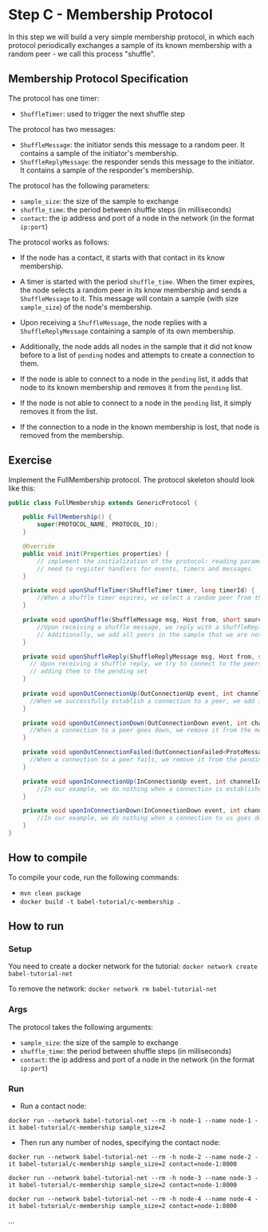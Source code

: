 # Step C - Membership Protocol

In this step we will build a very simple membership protocol, in which each protocol periodically exchanges a sample of
its known membership with a random peer - we call this process "shuffle".

## Membership Protocol Specification

The protocol has one timer:

- `ShuffleTimer`: used to trigger the next shuffle step

The protocol has two messages:

- `ShuffleMessage`: the initiator sends this message to a random peer. It contains a sample of the initiator's
  membership.
- `ShuffleReplyMessage`: the responder sends this message to the initiator. It contains a sample of the responder's
  membership.

The protocol has the following parameters:

- ``sample_size``: the size of the sample to exchange
- ``shuffle_time``: the period between shuffle steps (in milliseconds)
- ``contact``: the ip address and port of a node in the network (in the format `ip:port`)

The protocol works as follows:

- If the node has a contact, it starts with that contact in its know membership.

- A timer is started with the period ``shuffle_time``. When the timer expires, the node selects a random peer in its
  know membership and sends a `ShuffleMessage` to it. This message will contain a sample (with size ``sample_size``) of
  the node's membership.
- Upon receiving a `ShuffleMessage`, the node replies with a `ShuffleReplyMessage` containing a sample of its own
  membership.
- Additionally, the node adds all nodes in the sample that it did not know before to a list of ``pending`` nodes and
  attempts to create a connection to them.
- If the node is able to connect to a node in the ``pending`` list, it adds that node to its known membership and
  removes it from the ``pending`` list.
- If the node is not able to connect to a node in the ``pending`` list, it simply removes it from the list.
- If the connection to a node in the known membership is lost, that node is removed from the membership.

## Exercise

Implement the FullMembership protocol.
The protocol skeleton should look like this:

```java
public class FullMembership extends GenericProtocol {

    public FullMembership() {
        super(PROTOCOL_NAME, PROTOCOL_ID);
    }

    @Override
    public void init(Properties properties) {
        // implement the initialization of the protocol: reading parameters, connecting to the contact node, etc.
        // need to register handlers for events, timers and messages
    }

    private void uponShuffleTimer(ShuffleTimer timer, long timerId) {
        //When a shuffle timer expires, we select a random peer from the membership and send a ShuffleMessage to it
    }

    private void uponShuffle(ShuffleMessage msg, Host from, short sourceProto, int channelId) {
        //Upon receiving a shuffle message, we reply with a ShuffleReplyMessage containing a sample of our membership
        // Additionally, we add all peers in the sample that we are not connected to yet to the pending set and attempt to connect to them
    }

    private void uponShuffleReply(ShuffleReplyMessage msg, Host from, short sourceProto, int channelId) {
      // Upon receiving a shuffle reply, we try to connect to the peers in the sample that we are not connected to yet,
      // adding them to the pending set
    }
    
    private void uponOutConnectionUp(OutConnectionUp event, int channelId) {
      //When we successfully establish a connection to a peer, we add it to the membership
    }

    private void uponOutConnectionDown(OutConnectionDown event, int channelId) {
      //When a connection to a peer goes down, we remove it from the membership
    }

    private void uponOutConnectionFailed(OutConnectionFailed<ProtoMessage> event, int channelId) {
      //When a connection to a peer fails, we remove it from the pending set
    }

    private void uponInConnectionUp(InConnectionUp event, int channelId) {
        //In our example, we do nothing when a connection is established to us
    }

    private void uponInConnectionDown(InConnectionDown event, int channelId) {
        //In our example, we do nothing when a connection to us goes down
    }
}
```

## How to compile

To compile your code, run the following commands:
- ``mvn clean package``
- ``docker build -t babel-tutorial/c-membership .``

## How to run

### Setup
You need to create a docker network for the tutorial:
``docker network create babel-tutorial-net``

To remove the network:
``docker network rm babel-tutorial-net``

### Args

The protocol takes the following arguments:
- ``sample_size``: the size of the sample to exchange
- ``shuffle_time``: the period between shuffle steps (in milliseconds)
- ``contact``: the ip address and port of a node in the network (in the format `ip:port`)


### Run

- Run a contact node:

``docker run --network babel-tutorial-net --rm -h node-1 --name node-1 -it babel-tutorial/c-membership sample_size=2``

- Then run any number of nodes, specifying the contact node:

``docker run --network babel-tutorial-net --rm -h node-2 --name node-2 -it babel-tutorial/c-membership sample_size=2 contact=node-1:8000``

``docker run --network babel-tutorial-net --rm -h node-3 --name node-3 -it babel-tutorial/c-membership sample_size=2 contact=node-1:8000``

``docker run --network babel-tutorial-net --rm -h node-4 --name node-4 -it babel-tutorial/c-membership sample_size=2 contact=node-1:8000``

...

